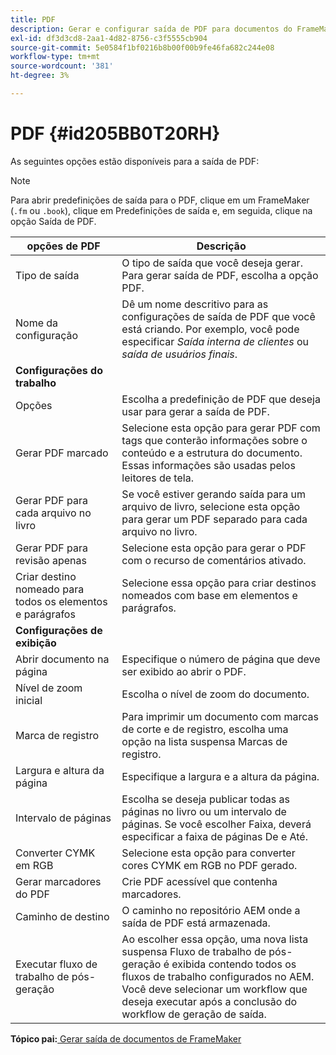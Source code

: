 ```yaml
---
title: PDF
description: Gerar e configurar saída de PDF para documentos do FrameMaker nos Guias do AEM.
exl-id: df3d3cd8-2aa1-4d82-8756-c3f5555cb904
source-git-commit: 5e0584f1bf0216b8b00f00b9fe46fa682c244e08
workflow-type: tm+mt
source-wordcount: '381'
ht-degree: 3%

---
```


# PDF {#id205BB0T20RH}

As seguintes opções estão disponíveis para a saída de PDF:

>[!NOTE]
>
> Para abrir predefinições de saída para o PDF, clique em um FrameMaker \(`.fm` ou `.book`\), clique em Predefinições de saída e, em seguida, clique na opção Saída de PDF.

| opções de PDF | Descrição |
|-----------|-----------|
| Tipo de saída | O tipo de saída que você deseja gerar. Para gerar saída de PDF, escolha a opção PDF. |
| Nome da configuração | Dê um nome descritivo para as configurações de saída de PDF que você está criando. Por exemplo, você pode especificar *Saída interna de clientes* ou *saída de usuários finais*. |
| **Configurações do trabalho** |
| Opções | Escolha a predefinição de PDF que deseja usar para gerar a saída de PDF. |
| Gerar PDF marcado | Selecione esta opção para gerar PDF com tags que conterão informações sobre o conteúdo e a estrutura do documento. Essas informações são usadas pelos leitores de tela. |
| Gerar PDF para cada arquivo no livro | Se você estiver gerando saída para um arquivo de livro, selecione esta opção para gerar um PDF separado para cada arquivo no livro. |
| Gerar PDF para revisão apenas | Selecione esta opção para gerar o PDF com o recurso de comentários ativado. |
| Criar destino nomeado para todos os elementos e parágrafos | Selecione essa opção para criar destinos nomeados com base em elementos e parágrafos. |
| **Configurações de exibição** |
| Abrir documento na página | Especifique o número de página que deve ser exibido ao abrir o PDF. |
| Nível de zoom inicial | Escolha o nível de zoom do documento. |
| Marca de registro | Para imprimir um documento com marcas de corte e de registro, escolha uma opção na lista suspensa Marcas de registro. |
| Largura e altura da página | Especifique a largura e a altura da página. |
| Intervalo de páginas | Escolha se deseja publicar todas as páginas no livro ou um intervalo de páginas. Se você escolher Faixa, deverá especificar a faixa de páginas De e Até. |
| Converter CYMK em RGB | Selecione esta opção para converter cores CYMK em RGB no PDF gerado. |
| Gerar marcadores do PDF | Crie PDF acessível que contenha marcadores. |
| Caminho de destino | O caminho no repositório AEM onde a saída de PDF está armazenada. |
| Executar fluxo de trabalho de pós-geração | Ao escolher essa opção, uma nova lista suspensa Fluxo de trabalho de pós-geração é exibida contendo todos os fluxos de trabalho configurados no AEM. Você deve selecionar um workflow que deseja executar após a conclusão do workflow de geração de saída. |

**Tópico pai:**[ Gerar saída de documentos de FrameMaker](fm-output-generatation.md)
